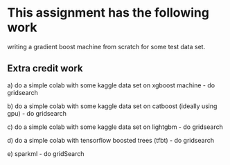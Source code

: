 # This assignment has the following work

writing a gradient boost machine from scratch for some test data set.

## Extra credit work

a) do a simple colab with some kaggle data set on xgboost machine - do gridsearch 

b) do a simple colab with some kaggle data set on catboost (ideally using gpu) - do gridsearch 

c) do a simple colab with some kaggle data set on lightgbm - do gridsearch

d) do a simple colab with tensorflow boosted trees (tfbt) - do gridsearch

e) sparkml - do gridSearch
